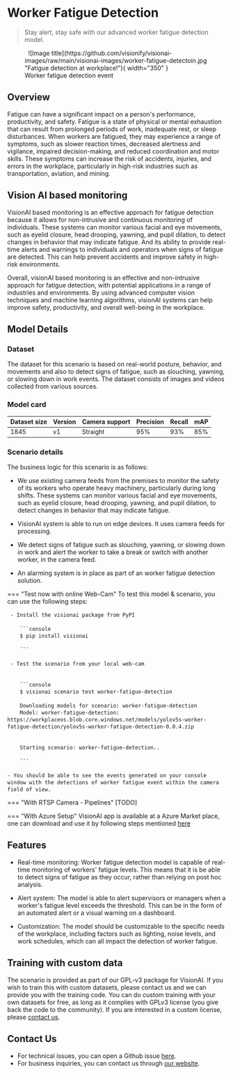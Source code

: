 
# **Worker Fatigue Detection**

> Stay alert, stay safe with our advanced worker fatigue detection model.

<figure markdown>
  ![Image title](https://github.com/visionify/visionai-images/raw/main/visionai-images/worker-fatigue-detectoin.jpg "Fatigue detection at workplace!"){ width="350" }<figcaption>Worker fatigue detection event</figcaption>
</figure>

## Overview

Fatigue can have a significant impact on a person's performance, productivity, and safety. Fatigue is a state of physical or mental exhaustion that can result from prolonged periods of work, inadequate rest, or sleep disturbances. When workers are fatigued, they may experience a range of symptoms, such as slower reaction times, decreased alertness and vigilance, impaired decision-making, and reduced coordination and motor skills. These symptoms can increase the risk of accidents, injuries, and errors in the workplace, particularly in high-risk industries such as transportation, aviation, and mining. 


## Vision AI based monitoring

VisionAI based monitoring is an effective approach for fatigue detection because it allows for non-intrusive and continuous monitoring of individuals. These systems can monitor various facial and eye movements, such as eyelid closure, head drooping, yawning, and pupil dilation, to detect changes in behavior that may indicate fatigue. And its ability to provide real-time alerts and warnings to individuals and operators when signs of fatigue are detected. This can help prevent accidents and improve safety in high-risk environments. 

Overall, visionAI based monitoring is an effective and non-intrusive approach for fatigue detection, with potential applications in a range of industries and environments. By using advanced computer vision techniques and machine learning algorithms, visionAI systems can help improve safety, productivity, and overall well-being in the workplace. 

## Model Details

### Dataset

The dataset for this scenario is based on real-world posture, behavior, and movements and also to detect signs of fatigue, such as slouching, yawning, or slowing down in work events. The dataset consists of images and videos collected from various sources. 

### Model card

 <div class="table">
    <table class="fl-table">
        <thead>
        <tr><th>Dataset size</th>
            <th>Version</th>
            <th>Camera support</th>
            <th>Precision</th>
            <th>Recall</th>
            <th> mAP  </th>  
        </thead>
        <tbody>
        <tr>
            <td>1845</td>
            <td>v1</td>
            <td>Straight</td>
            <td>95% </td>
            <td>93% </td>
            <td>85% </td>
        </tr>
        </tbody>
    </table>
</div>

### Scenario details

The business logic for this scenario is as follows: 

- We use existing camera feeds from the premises to monitor the safety of its workers who operate heavy machinery, particularly during long shifts. These systems can monitor various facial and eye movements, such as eyelid closure, head drooping, yawning, and pupil dilation, to detect changes in behavior that may indicate fatigue.

- VisionAI system is able to run on edge devices. It uses camera feeds for processing. 

- We detect signs of fatigue such as slouching, yawning, or slowing down in work and alert the worker to take a break or switch with another worker, in the camera feed. 

- An alarming system is in place as part of an worker fatigue detection solution. 

=== "Test now with online Web-Cam"
     To test this model & scenario, you can use the following steps:

     - Install the visionai package from PyPI
     
        ```console
        $ pip install visionai
        
        ```
     
     - Test the scenario from your local web-cam
     

        ```console
        $ visionai scenario test worker-fatigue-detection

        Downloading models for scenario: worker-fatigue-detection
        Model: worker-fatigue-detection: https://workplaceos.blob.core.windows.net/models/yolov5s-worker-fatigue-detection/yolov5s-worker-fatigue-detection-0.0.4.zip
        

        Starting scenario: worker-fatigue-detection..

        ```

    - You should be able to see the events generated on your console window with the detections of worker fatigue event within the camera field of view.

=== "With RTSP Camera - Pipelines"
     [TODO]
 
=== "With Azure Setup"
     VisionAI app is available at a Azure Market place, one can download and use it by following steps mentioned [here](../overview/azure-managed-app.md)




## Features

- Real-time monitoring: Worker fatigue detection model is capable of real-time monitoring of workers' fatigue levels. This means that it is be able to detect signs of fatigue as they occur, rather than relying on post hoc analysis.

- Alert system: The model is able to alert supervisors or managers when a worker's fatigue level exceeds the threshold. This can be in the form of an automated alert or a visual warning on a dashboard.

- Customization: The model should be customizable to the specific needs of the workplace, including factors such as lighting, noise levels, and work schedules, which can all impact the detection of worker fatigue.

## Training with custom data

The scenario is provided as part of our GPL-v3 package for VisionAI. If you wish to train this with custom datasets, please contact us and we can provide you with the training code. You can do custom training with your own datasets for free, as long as it complies with GPLv3 license (you give back the code to the community). If you are interested in a custom license, please [contact us](../company/contact.md).


## Contact Us

- For technical issues, you can open a Github issue [here](https://github.com/visionify/visionai).
- For business inquiries, you can contact us through [our website](https://visionify.ai/contact).
